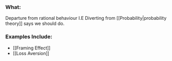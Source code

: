 ### What:
Departure from rational behaviour I.E Diverting from [[Probability|probability theory]] says we should do.

### Examples Include:
- [[Framing Effect]]
- [[Loss Aversion]]

